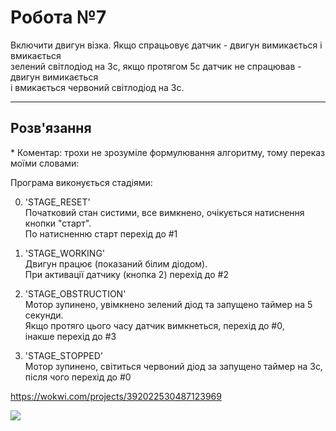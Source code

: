# Робота №7

Включити двигун візка. Якщо спрацьовує датчик - двигун вимикається і вмикається  
зелений світлодіод на 3с, якщо протягом 5с датчик не спрацював - двигун вимикається  
і вмикається червоний світлодіод на 3с.  

---

## Розв'язання

\* Коментар: трохи не зрозуміле формулювання алгоритму, тому переказ моїми словами:

Програма виконується стадіями:

0. 'STAGE_RESET'  
	Початковий стан систими, все вимкнено, очікується натиснення кнопки "старт".  
	По натисненню старт перехід до #1

1. 'STAGE_WORKING'  
	Двигун працює (показаний білим діодом).  
	При активації датчику (кнопка 2) перехід до #2

2. 'STAGE_OBSTRUCTION'  
	Мотор зупинено, увімкнено зелений діод та запущено таймер на 5 секунди.  
	Якщо протяго цього часу датчик вимкнеться, перехід до #0,  
	інакше перехід до #3

3. 'STAGE_STOPPED'  
	Мотор зупинено, світиться червоний діод за запущено таймер на 3с,  
	після чого перехід до #0

https://wokwi.com/projects/392022530487123969

<img src="./diagram.png" />
